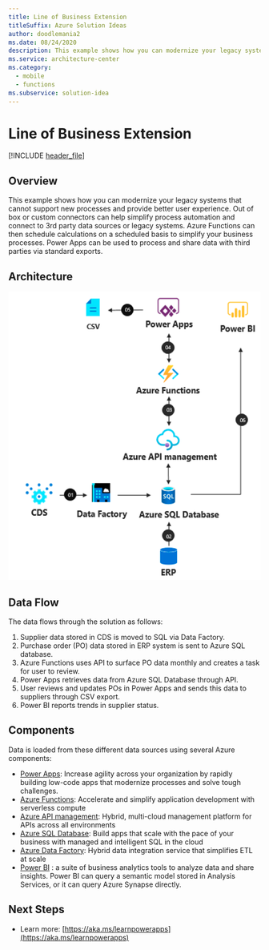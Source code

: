 ```yaml
---
title: Line of Business Extension
titleSuffix: Azure Solution Ideas
author: doodlemania2
ms.date: 08/24/2020
description: This example shows how you can modernize your legacy systems that cannot support new processes and provide better user experience.
ms.service: architecture-center
ms.category:
  - mobile
  - functions
ms.subservice: solution-idea
---
```


# Line of Business Extension

[!INCLUDE [header_file](../../../includes/sol-idea-header.md)]

## Overview

This example shows how you can modernize your legacy systems that cannot support new processes and provide better user experience. Out of box or custom connectors can help simplify process automation and connect to 3rd party data sources or legacy systems. Azure Functions can then schedule calculations on a scheduled basis to simplify your business processes. Power Apps can be used to process and share data with third parties via standard exports.

## Architecture

![Architecture Diagram](../media/lob.png)

## Data Flow

The data flows through the solution as follows:

1. Supplier data stored in CDS is moved to SQL via Data Factory.
2. Purchase order (PO) data stored in ERP system is sent to Azure SQL database.
3. Azure Functions uses API to surface PO data monthly and creates a task for user to review.
4. Power Apps retrieves data from Azure SQL Database through API.
5. User reviews and updates POs in Power Apps and sends this data to suppliers through CSV export.
6. Power BI reports trends in supplier status.

## Components

Data is loaded from these different data sources using several Azure components:

- [Power Apps](https://powerapps.microsoft.com/): Increase agility across your organization by rapidly building low-code apps that modernize processes and solve tough challenges.
- [Azure Functions](https://azure.microsoft.com/services/functions/): Accelerate and simplify application development with serverless compute
- [Azure API management](https://azure.microsoft.com/services/api-management/): Hybrid, multi-cloud management platform for APIs across all environments
- [Azure SQL Database](https://azure.microsoft.com/services/sql-database/): Build apps that scale with the pace of your business with managed and intelligent SQL in the cloud
- [Azure Data Factory](https://azure.microsoft.com/services/data-factory/): Hybrid data integration service that simplifies ETL at scale
- [Power BI](https://docs.microsoft.com/power-bi) : a suite of business analytics tools to analyze data and share insights. Power BI can query a semantic model stored in Analysis Services, or it can query Azure Synapse directly.

## Next Steps

- Learn more: [https://aka.ms/learnpowerapps](https://aka.ms/learnpowerapps)